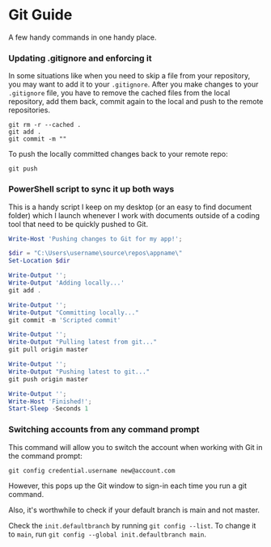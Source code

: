 # Git Guide

A few handy commands in one handy place.

### Updating .gitignore and enforcing it

In some situations like when you need to skip a file from your repository, you may want to add it to your ``.gitignore``.  After you make changes to your ``.gitignore`` file, you have to remove the cached files from the local repository, add them back, commit again to the local and push to the remote repositories.  

```git
git rm -r --cached .
git add .
git commit -m ""
```

To push the locally committed changes back to your remote repo:

```git
git push
```

### PowerShell script to sync it up both ways

This is a handy script I keep on my desktop (or an easy to find document folder) which I launch whenever I work with documents outside of a coding tool that need to be quickly pushed to Git.

```powershell
Write-Host 'Pushing changes to Git for my app!';

$dir = "C:\Users\username\source\repos\appname\"
Set-Location $dir

Write-Output '';
Write-Output 'Adding locally...'
git add .

Write-Output '';
Write-Output "Committing locally..."
git commit -m 'Scripted commit'

Write-Output '';
Write-Output "Pulling latest from git..."
git pull origin master

Write-Output '';
Write-Output "Pushing latest to git..."
git push origin master

Write-Output '';
Write-Host 'Finished!';
Start-Sleep -Seconds 1
```

### Switching accounts from any command prompt

This command will allow you to switch the account when working with Git in the command prompt:

```git
git config credential.username new@account.com
```

However, this pops up the Git window to sign-in each time you run a git command.

Also, it's worthwhile to check if your default branch is main and not master.

Check the ``init.defaultbranch`` by running ``git config --list``.  To change it to ``main``, run ``git config --global init.defaultbranch main``.

